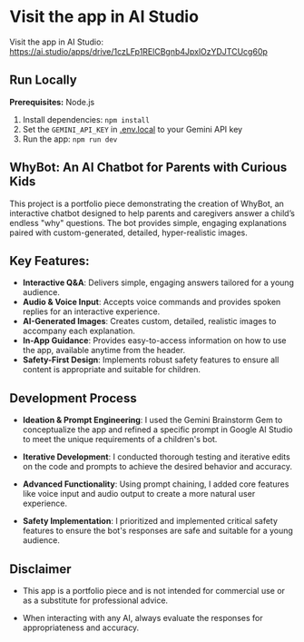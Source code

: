 # Visit the app in AI Studio

Visit the app in AI Studio:
https://ai.studio/apps/drive/1czLFp1RElCBgnb4JpxlOzYDJTCUcg60p

## Run Locally

**Prerequisites:**  Node.js


1. Install dependencies:
   `npm install`
2. Set the `GEMINI_API_KEY` in [.env.local](.env.local) to your Gemini API key
3. Run the app:
   `npm run dev`

## WhyBot: An AI Chatbot for Parents with Curious Kids
This project is a portfolio piece demonstrating the creation of WhyBot, an interactive chatbot designed to help parents and caregivers answer a child’s endless "why" questions. The bot provides simple, engaging explanations paired with custom-generated, detailed, hyper-realistic images.

## Key Features:

* **Interactive Q&A**: Delivers simple, engaging answers tailored for a young audience.
* **Audio & Voice Input**: Accepts voice commands and provides spoken replies for an interactive experience.
* **AI-Generated Images**: Creates custom, detailed, realistic images to accompany each explanation.
* **In-App Guidance**: Provides easy-to-access information on how to use the app, available anytime from the header.
* **Safety-First Design**: Implements robust safety features to ensure all content is appropriate and suitable for children.

## Development Process
- **Ideation & Prompt Engineering**: I used the Gemini Brainstorm Gem to conceptualize the app and refined a specific prompt in Google AI Studio to meet the unique requirements of a children's bot.

- **Iterative Development**: I conducted thorough testing and iterative edits on the code and prompts to achieve the desired behavior and accuracy.

- **Advanced Functionality**: Using prompt chaining, I added core features like voice input and audio output to create a more natural user experience.

- **Safety Implementation**: I prioritized and implemented critical safety features to ensure the bot's responses are safe and suitable for a young audience.

## Disclaimer
- This app is a portfolio piece and is not intended for commercial use or as a substitute for professional advice.

- When interacting with any AI, always evaluate the responses for appropriateness and accuracy.